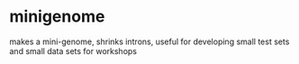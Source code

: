 # minigenome
makes a mini-genome, shrinks introns, useful for developing small test sets and small data sets for workshops
